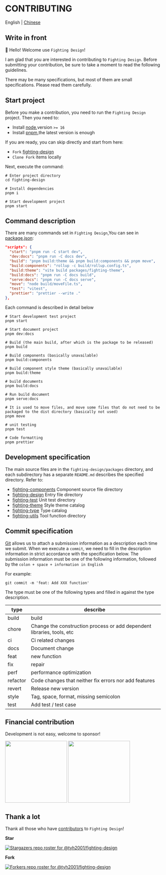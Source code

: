# CONTRIBUTING

English | [Chinese](https://github.com/Tyh2001/fighting-design/blob/master/CONTRIBUTING.md)

## Write in front

👋 Hello! Welcome use `Fighting Design`!

I am glad that you are interested in contributing to `Fighting Design`. Before submitting your contribution, be sure to take a moment to read the following guidelines.

There may be many specifications, but most of them are small specifications. Please read them carefully.

## Start project

Before you make a contribution, you need to run the `Fighting Design` project. Then you need to:

- Install [node](http://nodejs.cn),version `>= 16`
- Install [pnpm](https://pnpm.io/zh/),the latest version is enough

If you are ready, you can skip directly and start from here:

- `Fork` [fighting-design](https://github.com/tyh2001/fighting-design)
- `Clone Fork` items locally

Next, execute the command:

```shell
# Enter project directory
cd fighting-design

# Install dependencies
pnpm i

# Start development project
pnpm start
```

## Command description

There are many commands set in `Fighting Design`,You can see in [package.json](https://github.com/Tyh2001/tyh-ui/blob/master/package.json):

```json
"scripts": {
  "start": "pnpm run -C start dev",
  "dev:docs": "pnpm run -C docs dev",
  "build": "pnpm build:theme && pnpm build:components && pnpm move",
  "build:components": "rollup -c build/rollup.config.ts",
  "build:theme": "vite build packages/fighting-theme",
  "build:docs": "pnpm run -C docs build",
  "serve:docs": "pnpm run -C docs serve",
  "move": "node build/moveFile.ts",
  "test": "vitest",
  "prettier": "prettier --write ."
},
```

Each command is described in detail below

```shell
# Start development test project
pnpm start

# Start document project
pnpm dev:docs

# Build (the main build, after which is the package to be released)
pnpm build

# Build components (basically unavailable)
pnpm build:components

# Build component style theme (basically unavailable)
pnpm build:theme

# build documents
pnpm build:docs

# Run build document
pnpm serve:docs

# It is used to move files, and move some files that do not need to be packaged to the dist directory (basically not used)
pnpm move

# unit testing
pnpm test

# Code formatting
pnpm prettier
```

## Development specification

The main source files are in the `fighting-design/packages` directory, and each subdirectory has a separate `README.md` describes the specified directory. Refer to:

- [fighting-components](https://github.com/Tyh2001/fighting-design/blob/master/packages/fighting-components/README.md) Component source file directory
- [fighting-design](https://github.com/Tyh2001/fighting-design/blob/master/packages/fighting-design/README.md) Entry file directory
- [fighting-test](https://github.com/Tyh2001/fighting-design/blob/master/packages/fighting-test/README.md) Unit test directory
- [fighting-theme](https://github.com/Tyh2001/fighting-design/blob/master/packages/fighting-theme/README.md) Style theme catalog
- [fighting-type](https://github.com/Tyh2001/fighting-design/blob/master/packages/fighting-type/README.md) Type catalog
- [fighting-utils](https://github.com/Tyh2001/fighting-design/blob/master/packages/fighting-utils/README.md) Tool function directory

## Commit specification

[Git](https://git-scm.com) allows us to attach a submission information as a description each time we submit. When we execute a `commit`, we need to fill in the description information in strict accordance with the specification below. The submission information must be one of the following information, followed by the `colon + space + information in English`

For example:

```shell
git commit -m 'feat: Add XXX function'
```

The type must be one of the following types and filled in against the type description.

| type     | describe                                                               |
| -------- | ---------------------------------------------------------------------- |
| build    | build                                                                  |
| chore    | Change the construction process or add dependent libraries, tools, etc |
| ci       | Ci related changes                                                     |
| docs     | Document change                                                        |
| feat     | new function                                                           |
| fix      | repair                                                                 |
| perf     | performance optimization                                               |
| refactor | Code changes that neither fix errors nor add features                  |
| revert   | Release new version                                                    |
| style    | Tag, space, format, missing semicolon                                  |
| test     | Add test / test case                                                   |

## Financial contribution

Development is not easy, welcome to sponsor!

<img width="200px" src="https://tianyuhao.cn/images/tyh-ui/weixin.jpg" />
<img width="200px" src="https://tianyuhao.cn/images/tyh-ui/zhifubao.jpg" />

## Thank a lot

Thank all those who have [contributors](https://github.com/tyh2001/fighting-design/graphs/contributors) to `Fighting Design`!

**Star**

[![Stargazers repo roster for @tyh2001/fighting-design](https://reporoster.com/stars/tyh2001/fighting-design)](https://github.com/tyh2001/fighting-design/stargazers)

**Fork**

[![Forkers repo roster for @tyh2001/fighting-design](https://reporoster.com/forks/tyh2001/fighting-design)](https://github.com/tyh2001/fighting-design/network/members)
